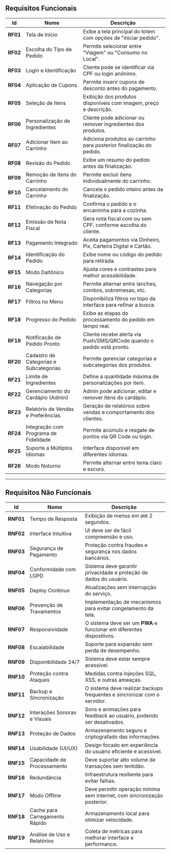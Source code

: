 ## **Requisitos Funcionais**  

| Id   | Nome                                     | Descrição |
|------|------------------------------------------|-----------|
| **RF01** | Tela de Início                       | Exibe a tela principal do totem com opções de "iniciar pedido". |
| **RF02** | Escolha do Tipo de Pedido           | Permite selecionar entre "Viagem" ou "Consumo no Local". |
| **RF03** | Login e Identificação               | Cliente pode se identificar via CPF ou login anônimo. |
| **RF04** | Aplicação de Cupons                 | Permite inserir cupons de desconto antes do pagamento. |
| **RF05** | Seleção de Itens                    | Exibição dos produtos disponíveis com imagem, preço e descrição. |
| **RF06** | Personalização de Ingredientes      | Cliente pode adicionar ou remover ingredientes dos produtos. |
| **RF07** | Adicionar Item ao Carrinho          | Adiciona produtos ao carrinho para posterior finalização do pedido. |
| **RF08** | Revisão do Pedido                   | Exibe um resumo do pedido antes da finalização. |
| **RF09** | Remoção de Itens do Carrinho        | Permite excluir itens individualmente do carrinho. |
| **RF10** | Cancelamento do Carrinho            | Cancela o pedido inteiro antes da finalização. |
| **RF11** | Efetivação do Pedido                | Confirma o pedido e o encaminha para a cozinha. |
| **RF12** | Emissão de Nota Fiscal              | Gera nota fiscal com ou sem CPF, conforme escolha do cliente. |
| **RF13** | Pagamento Integrado                 | Aceita pagamentos via Dinheiro, Pix, Carteira Digital e Cartão. |
| **RF14** | Identificação do Pedido             | Exibe nome ou código do pedido para retirada. |
| **RF15** | Modo Daltônico                      | Ajusta cores e contrastes para melhor acessibilidade. |
| **RF16** | Navegação por Categorias            | Permite alternar entre lanches, combos, sobremesas, etc. |
| **RF17** | Filtros no Menu                     | Disponibiliza filtros no topo da interface para refinar a busca. |
| **RF18** | Progresso do Pedido                 | Exibe as etapas do processamento do pedido em tempo real. |
| **RF19** | Notificação de Pedido Pronto        | Cliente recebe alerta via Push/SMS/QRCode quando o pedido está pronto. |
| **RF20** | Cadastro de Categorias e Subcategorias | Permite gerenciar categorias e subcategorias dos produtos. |
| **RF21** | Limite de Ingredientes              | Define a quantidade máxima de personalizações por item. |
| **RF22** | Gerenciamento do Cardápio (Admin)   | Admin pode adicionar, editar e remover itens do cardápio. |
| **RF23** | Relatório de Vendas e Preferências  | Geração de relatórios sobre vendas e comportamento dos clientes. |
| **RF24** | Integração com Programa de Fidelidade | Permite acúmulo e resgate de pontos via QR Code ou login. |
| **RF25** | Suporte a Múltiplos Idiomas         | Interface disponível em diferentes idiomas. |
| **RF26** | Modo Noturno                        | Permite alternar entre tema claro e escuro. |

---

## **Requisitos Não Funcionais**  

| Id    | Nome                                   | Descrição |
|-------|----------------------------------------|-----------|
| **RNF01** | Tempo de Resposta                  | Exibição de menus em até 2 segundos. |
| **RNF02** | Interface Intuitiva                | UI deve ser de fácil compreensão e uso. |
| **RNF03** | Segurança de Pagamento             | Proteção contra fraudes e segurança nos dados bancários. |
| **RNF04** | Conformidade com LGPD              | Sistema deve garantir privacidade e proteção de dados do usuário. |
| **RNF05** | Deploy Contínuo                    | Atualizações sem interrupção do serviço. |
| **RNF06** | Prevenção de Travamentos           | Implementação de mecanismos para evitar congelamento da tela. |
| **RNF07** | Responsividade                     | O sistema deve ser um **PWA** e funcionar em diferentes dispositivos. |
| **RNF08** | Escalabilidade                     | Suporte para expansão sem perda de desempenho. |
| **RNF09** | Disponibilidade 24/7               | Sistema deve estar sempre acessível. |
| **RNF10** | Proteção contra Ataques            | Medidas contra injeções SQL, XSS, e outras ameaças. |
| **RNF11** | Backup e Sincronização             | O sistema deve realizar backups frequentes e sincronizar com o servidor. |
| **RNF12** | Interações Sonoras e Visuais       | Sons e animações para feedback ao usuário, podendo ser desativados. |
| **RNF13** | Proteção de Dados                  | Armazenamento seguro e criptografado das informações. |
| **RNF14** | Usabilidade (UI/UX)                | Design focado em experiência do usuário eficiente e acessível. |
| **RNF15** | Capacidade de Processamento        | Deve suportar alto volume de transações sem lentidão. |
| **RNF16** | Redundância                        | Infraestrutura resiliente para evitar falhas. |
| **RNF17** | Modo Offline                       | Deve permitir operação mínima sem internet, com sincronização posterior. |
| **RNF18** | Cache para Carregamento Rápido     | Armazenamento local para otimizar velocidade. |
| **RNF19** | Análise de Uso e Relatórios        | Coleta de métricas para melhorar interface e performance. |